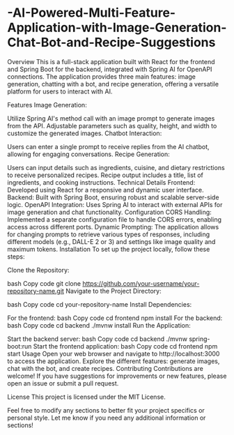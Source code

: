 # -AI-Powered-Multi-Feature-Application-with-Image-Generation-Chat-Bot-and-Recipe-Suggestions

Overview
This is a full-stack application built with React for the frontend and Spring Boot for the backend, integrated with Spring AI for OpenAPI connections. The application provides three main features: image generation, chatting with a bot, and recipe generation, offering a versatile platform for users to interact with AI.

Features
Image Generation:

Utilize Spring AI's method call with an image prompt to generate images from the API.
Adjustable parameters such as quality, height, and width to customize the generated images.
Chatbot Interaction:

Users can enter a single prompt to receive replies from the AI chatbot, allowing for engaging conversations.
Recipe Generation:

Users can input details such as ingredients, cuisine, and dietary restrictions to receive personalized recipes.
Recipe output includes a title, list of ingredients, and cooking instructions.
Technical Details
Frontend: Developed using React for a responsive and dynamic user interface.
Backend: Built with Spring Boot, ensuring robust and scalable server-side logic.
OpenAPI Integration: Uses Spring AI to interact with external APIs for image generation and chat functionality.
Configuration
CORS Handling: Implemented a separate configuration file to handle CORS errors, enabling access across different ports.
Dynamic Prompting: The application allows for changing prompts to retrieve various types of responses, including different models (e.g., DALL-E 2 or 3) and settings like image quality and maximum tokens.
Installation
To set up the project locally, follow these steps:

Clone the Repository:

bash
Copy code
git clone https://github.com/your-username/your-repository-name.git
Navigate to the Project Directory:

bash
Copy code
cd your-repository-name
Install Dependencies:

For the frontend:
bash
Copy code
cd frontend
npm install
For the backend:
bash
Copy code
cd backend
./mvnw install
Run the Application:

Start the backend server:
bash
Copy code
cd backend
./mvnw spring-boot:run
Start the frontend application:
bash
Copy code
cd frontend
npm start
Usage
Open your web browser and navigate to http://localhost:3000 to access the application.
Explore the different features: generate images, chat with the bot, and create recipes.
Contributing
Contributions are welcome! If you have suggestions for improvements or new features, please open an issue or submit a pull request.

License
This project is licensed under the MIT License.

Feel free to modify any sections to better fit your project specifics or personal style. Let me know if you need any additional information or sections!







